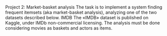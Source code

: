 Project 2: Market-basket analysis
The task is to implement a system finding frequent itemsets (aka market-basket analysis), analyzing one of the two datasets described below.
IMDB
The «IMDB» dataset is published on Kaggle, under IMDb non-commercial licensing. The analysis must be done considering movies as baskets and actors as items.
